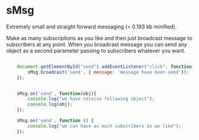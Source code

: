 # sMsg
Extremely small and straight forward messaging (< 0.193 kb minified). 


Make as many subscriptions as you like and then just broadcast message to subscribers at any point. 
When you broadcast message you can send any object as a second parameter passing to subscribers whatever you want.

```javascript

    document.getElementById("send").addEventListener("click", function(){
        sMsg.broadcast('send', { message: 'message have been send'});
    });


    sMsg.on('send', function(obj){
        console.log("we have receive following object");
        console.log(obj);
    });

    sMsg.on('send', function () {
        console.log("we can have as much subscribers as we like");
    });

```